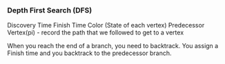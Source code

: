 ### Depth First Search (DFS) 
Discovery Time 
Finish Time 
Color (State of each vertex)
Predecessor Vertex(pi) - record the path that we followed to get to a vertex

When you reach the end of a branch, you need to backtrack. You assign a Finish time and you backtrack to the predecessor branch. 

